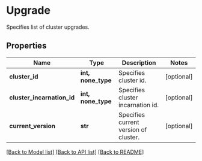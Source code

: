 # Upgrade

Specifies list of cluster upgrades.

## Properties
Name | Type | Description | Notes
------------ | ------------- | ------------- | -------------
**cluster_id** | **int, none_type** | Specifies cluster id. | [optional] 
**cluster_incarnation_id** | **int, none_type** | Specifies cluster incarnation id. | [optional] 
**current_version** | **str** | Specifies current version of cluster. | [optional] 

[[Back to Model list]](../README.md#documentation-for-models) [[Back to API list]](../README.md#documentation-for-api-endpoints) [[Back to README]](../README.md)


